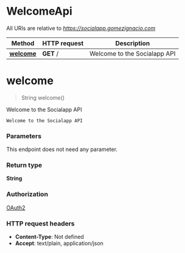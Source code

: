 # WelcomeApi

All URIs are relative to *https://socialapp.gomezignacio.com*

| Method | HTTP request | Description |
|------------- | ------------- | -------------|
| [**welcome**](WelcomeApi.md#welcome) | **GET** / | Welcome to the Socialapp API |


<a name="welcome"></a>
# **welcome**
> String welcome()

Welcome to the Socialapp API

    Welcome to the Socialapp API

### Parameters
This endpoint does not need any parameter.

### Return type

**String**

### Authorization

[OAuth2](../README.md#OAuth2)

### HTTP request headers

- **Content-Type**: Not defined
- **Accept**: text/plain, application/json

